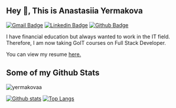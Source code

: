 ## Hey 👋, This is Anastasiia Yermakova
[![Gmail Badge](https://img.shields.io/badge/-yermak1037@gmail.com-c14438?style=flat&logo=Gmail&logoColor=white&link=mailto:yermak1037@gmail.com)](mailto:yermak1037@gmail.com) 
[![Linkedin Badge](https://img.shields.io/badge/-anastasiiayermakova-3223561b2-0072b1?style=flat&logo=Linkedin&logoColor=white&link=https://www.linkedin.com/in/anastasiiayermakova-3223561b2/)](https://www.linkedin.com/in/anastasiiayermakova-3223561b2/) [![Github Badge](https://img.shields.io/badge/-yermakovaa-grey?style=flat&logo=github&logoColor=white&link=https://github.com/yermakovaa/)](https://www.github.com/yermakovaa/) <p align='left'>I have financial education but always wanted to work in the IT field. Therefore, I am now taking GoIT courses on Full Stack Developer.</p><p align='left'> You can view my resume <a href='https://yermakovaa.github.io/resume-project/ ' target=_blank><u>here</u>.</a></p>
## Some of my Github Stats
<p align=left> <img src=https://komarev.com/ghpvc/?username=yermakovaa alt=yermakovaa /> </p>

[![Github stats](https://github-readme-stats.vercel.app/api?username=yermakovaa&show_icons=true&include_all_commits=true)](https://github.com/yermakovaa/github-readme-stats)
[![Top Langs](https://github-readme-stats.vercel.app/api/top-langs/?username=yermakovaa&layout=compact)](https://github.com/yermakovaa/github-readme-stats)

